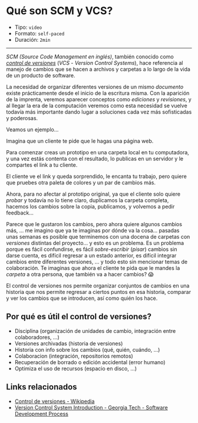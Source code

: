 # Qué son SCM y VCS?

* Tipo: `video`
* Formato: `self-paced`
* Duración: `2min`

***

_SCM (Source Code Management en inglés)_, también conocido como
[_control de versiones_](https://es.wikipedia.org/wiki/Control_de_versiones)
(_VCS_ - _Version Control Systems_), hace referencia al manejo de cambios que se
hacen a archivos y carpetas a lo largo de la vida de un producto de software.

La necesidad de organizar diferentes versiones de un mismo _documento_ existe
prácticamente desde el inicio de la escritura misma. Con la aparición de la
imprenta, veremos aparecer conceptos como _ediciones_ y _revisiones_, y al
llegar la era de la computación veremos como esta necesidad se vuelve todavía
más importante dando lugar a soluciones cada vez más sofisticadas y poderosas.

Veamos un ejemplo...

Imagina que un cliente te pide que le hagas una página web.

Para comenzar creas un prototipo en una carpeta local en tu computadora, y una
vez estás contenta con el resultado, lo publicas en un servidor y le compartes
el link a tu cliente.

El cliente ve el link y queda sorprendido, le encanta tu trabajo, pero quiere
que pruebes otra paleta de colores y un par de cambios más.

Ahora, para no afectar al prototipo original, ya que el cliente solo quiere
_probar_ y todavía no lo tiene claro, duplicamos la carpeta completa, hacemos
los cambios sobre la copia, publicamos, y volvemos a pedir feedback...

Parece que le gustaron los cambios, pero ahora quiere algunos cambios más, ...
me imagino que ya te imaginas por dónde va la cosa... pasadas unas semanas es
posible que terminemos con una docena de carpetas con _versiones_ distintas del
proyecto... y esto es un problema. Es un problema porque es fácil confundirse,
es fácil _sobre-escribir_ (_pisar_) cambios sin darse cuenta, es difícil
regresar a un estado anterior, es difícil integrar cambios entre diferentes
versiones, ... y todo esto sin mencionar temas de colaboración. Te imaginas que
ahora el cliente te pida que le mandes la _carpeta_ a otra persona, que también
va a hacer cambios? :scream:

El control de versiones nos permite organizar conjuntos de cambios en una
historia que nos permite regresar a ciertos puntos en esa historia, comparar y
ver los cambios que se introducen, así como quién los hace.

## Por qué es útil el control de versiones?

* Disciplina (organización de unidades de cambio, integración entre colaboradores, ...)
* Versiones archivadas (historia de versiones)
* Historia con info sobre los cambios (qué, quién, cuándo, ...)
* Colaboracion (integración, repositorios remotos)
* Recuperación de borrado o edición accidental (error humano)
* Optimiza el uso de recursos (espacio en disco, ...)

## Links relacionados

* [Control de versiones - Wikipedia](https://es.wikipedia.org/wiki/Control_de_versiones)
* [Version Control System Introduction - Georgia Tech - Software Development Process](https://www.youtube.com/watch?v=zbKdDsNNOhg)
